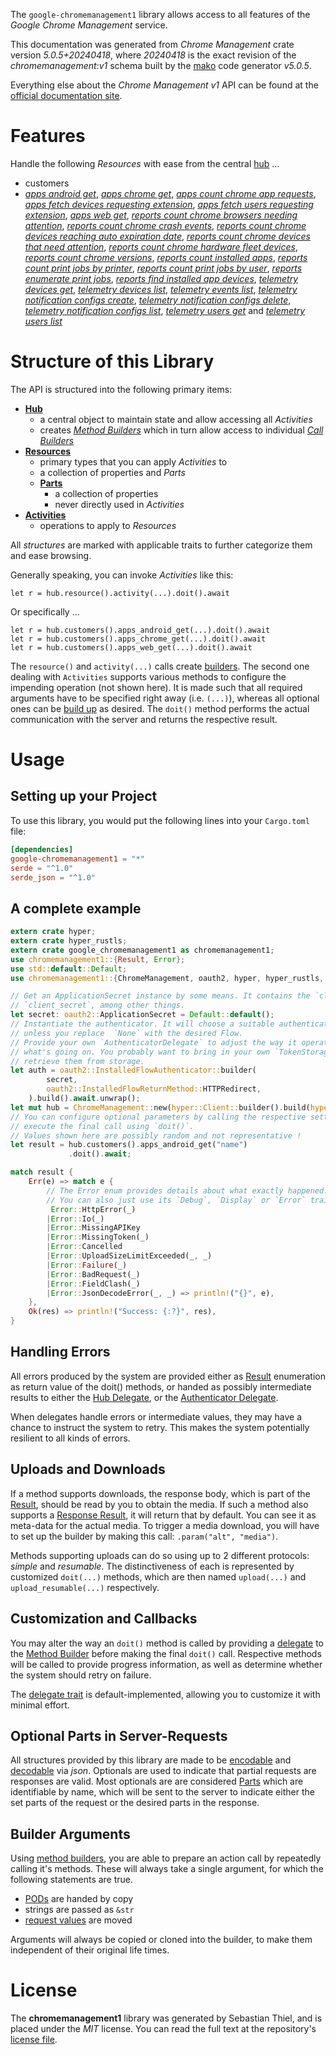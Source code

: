 <!---
DO NOT EDIT !
This file was generated automatically from 'src/generator/templates/api/README.md.mako'
DO NOT EDIT !
-->
The `google-chromemanagement1` library allows access to all features of the *Google Chrome Management* service.

This documentation was generated from *Chrome Management* crate version *5.0.5+20240418*, where *20240418* is the exact revision of the *chromemanagement:v1* schema built by the [mako](http://www.makotemplates.org/) code generator *v5.0.5*.

Everything else about the *Chrome Management* *v1* API can be found at the
[official documentation site](http://developers.google.com/chrome/management/).
# Features

Handle the following *Resources* with ease from the central [hub](https://docs.rs/google-chromemanagement1/5.0.5+20240418/google_chromemanagement1/ChromeManagement) ... 

* customers
 * [*apps android get*](https://docs.rs/google-chromemanagement1/5.0.5+20240418/google_chromemanagement1/api::CustomerAppAndroidGetCall), [*apps chrome get*](https://docs.rs/google-chromemanagement1/5.0.5+20240418/google_chromemanagement1/api::CustomerAppChromeGetCall), [*apps count chrome app requests*](https://docs.rs/google-chromemanagement1/5.0.5+20240418/google_chromemanagement1/api::CustomerAppCountChromeAppRequestCall), [*apps fetch devices requesting extension*](https://docs.rs/google-chromemanagement1/5.0.5+20240418/google_chromemanagement1/api::CustomerAppFetchDevicesRequestingExtensionCall), [*apps fetch users requesting extension*](https://docs.rs/google-chromemanagement1/5.0.5+20240418/google_chromemanagement1/api::CustomerAppFetchUsersRequestingExtensionCall), [*apps web get*](https://docs.rs/google-chromemanagement1/5.0.5+20240418/google_chromemanagement1/api::CustomerAppWebGetCall), [*reports count chrome browsers needing attention*](https://docs.rs/google-chromemanagement1/5.0.5+20240418/google_chromemanagement1/api::CustomerReportCountChromeBrowsersNeedingAttentionCall), [*reports count chrome crash events*](https://docs.rs/google-chromemanagement1/5.0.5+20240418/google_chromemanagement1/api::CustomerReportCountChromeCrashEventCall), [*reports count chrome devices reaching auto expiration date*](https://docs.rs/google-chromemanagement1/5.0.5+20240418/google_chromemanagement1/api::CustomerReportCountChromeDevicesReachingAutoExpirationDateCall), [*reports count chrome devices that need attention*](https://docs.rs/google-chromemanagement1/5.0.5+20240418/google_chromemanagement1/api::CustomerReportCountChromeDevicesThatNeedAttentionCall), [*reports count chrome hardware fleet devices*](https://docs.rs/google-chromemanagement1/5.0.5+20240418/google_chromemanagement1/api::CustomerReportCountChromeHardwareFleetDeviceCall), [*reports count chrome versions*](https://docs.rs/google-chromemanagement1/5.0.5+20240418/google_chromemanagement1/api::CustomerReportCountChromeVersionCall), [*reports count installed apps*](https://docs.rs/google-chromemanagement1/5.0.5+20240418/google_chromemanagement1/api::CustomerReportCountInstalledAppCall), [*reports count print jobs by printer*](https://docs.rs/google-chromemanagement1/5.0.5+20240418/google_chromemanagement1/api::CustomerReportCountPrintJobsByPrinterCall), [*reports count print jobs by user*](https://docs.rs/google-chromemanagement1/5.0.5+20240418/google_chromemanagement1/api::CustomerReportCountPrintJobsByUserCall), [*reports enumerate print jobs*](https://docs.rs/google-chromemanagement1/5.0.5+20240418/google_chromemanagement1/api::CustomerReportEnumeratePrintJobCall), [*reports find installed app devices*](https://docs.rs/google-chromemanagement1/5.0.5+20240418/google_chromemanagement1/api::CustomerReportFindInstalledAppDeviceCall), [*telemetry devices get*](https://docs.rs/google-chromemanagement1/5.0.5+20240418/google_chromemanagement1/api::CustomerTelemetryDeviceGetCall), [*telemetry devices list*](https://docs.rs/google-chromemanagement1/5.0.5+20240418/google_chromemanagement1/api::CustomerTelemetryDeviceListCall), [*telemetry events list*](https://docs.rs/google-chromemanagement1/5.0.5+20240418/google_chromemanagement1/api::CustomerTelemetryEventListCall), [*telemetry notification configs create*](https://docs.rs/google-chromemanagement1/5.0.5+20240418/google_chromemanagement1/api::CustomerTelemetryNotificationConfigCreateCall), [*telemetry notification configs delete*](https://docs.rs/google-chromemanagement1/5.0.5+20240418/google_chromemanagement1/api::CustomerTelemetryNotificationConfigDeleteCall), [*telemetry notification configs list*](https://docs.rs/google-chromemanagement1/5.0.5+20240418/google_chromemanagement1/api::CustomerTelemetryNotificationConfigListCall), [*telemetry users get*](https://docs.rs/google-chromemanagement1/5.0.5+20240418/google_chromemanagement1/api::CustomerTelemetryUserGetCall) and [*telemetry users list*](https://docs.rs/google-chromemanagement1/5.0.5+20240418/google_chromemanagement1/api::CustomerTelemetryUserListCall)




# Structure of this Library

The API is structured into the following primary items:

* **[Hub](https://docs.rs/google-chromemanagement1/5.0.5+20240418/google_chromemanagement1/ChromeManagement)**
    * a central object to maintain state and allow accessing all *Activities*
    * creates [*Method Builders*](https://docs.rs/google-chromemanagement1/5.0.5+20240418/google_chromemanagement1/client::MethodsBuilder) which in turn
      allow access to individual [*Call Builders*](https://docs.rs/google-chromemanagement1/5.0.5+20240418/google_chromemanagement1/client::CallBuilder)
* **[Resources](https://docs.rs/google-chromemanagement1/5.0.5+20240418/google_chromemanagement1/client::Resource)**
    * primary types that you can apply *Activities* to
    * a collection of properties and *Parts*
    * **[Parts](https://docs.rs/google-chromemanagement1/5.0.5+20240418/google_chromemanagement1/client::Part)**
        * a collection of properties
        * never directly used in *Activities*
* **[Activities](https://docs.rs/google-chromemanagement1/5.0.5+20240418/google_chromemanagement1/client::CallBuilder)**
    * operations to apply to *Resources*

All *structures* are marked with applicable traits to further categorize them and ease browsing.

Generally speaking, you can invoke *Activities* like this:

```Rust,ignore
let r = hub.resource().activity(...).doit().await
```

Or specifically ...

```ignore
let r = hub.customers().apps_android_get(...).doit().await
let r = hub.customers().apps_chrome_get(...).doit().await
let r = hub.customers().apps_web_get(...).doit().await
```

The `resource()` and `activity(...)` calls create [builders][builder-pattern]. The second one dealing with `Activities` 
supports various methods to configure the impending operation (not shown here). It is made such that all required arguments have to be 
specified right away (i.e. `(...)`), whereas all optional ones can be [build up][builder-pattern] as desired.
The `doit()` method performs the actual communication with the server and returns the respective result.

# Usage

## Setting up your Project

To use this library, you would put the following lines into your `Cargo.toml` file:

```toml
[dependencies]
google-chromemanagement1 = "*"
serde = "^1.0"
serde_json = "^1.0"
```

## A complete example

```Rust
extern crate hyper;
extern crate hyper_rustls;
extern crate google_chromemanagement1 as chromemanagement1;
use chromemanagement1::{Result, Error};
use std::default::Default;
use chromemanagement1::{ChromeManagement, oauth2, hyper, hyper_rustls, chrono, FieldMask};

// Get an ApplicationSecret instance by some means. It contains the `client_id` and 
// `client_secret`, among other things.
let secret: oauth2::ApplicationSecret = Default::default();
// Instantiate the authenticator. It will choose a suitable authentication flow for you, 
// unless you replace  `None` with the desired Flow.
// Provide your own `AuthenticatorDelegate` to adjust the way it operates and get feedback about 
// what's going on. You probably want to bring in your own `TokenStorage` to persist tokens and
// retrieve them from storage.
let auth = oauth2::InstalledFlowAuthenticator::builder(
        secret,
        oauth2::InstalledFlowReturnMethod::HTTPRedirect,
    ).build().await.unwrap();
let mut hub = ChromeManagement::new(hyper::Client::builder().build(hyper_rustls::HttpsConnectorBuilder::new().with_native_roots().unwrap().https_or_http().enable_http1().build()), auth);
// You can configure optional parameters by calling the respective setters at will, and
// execute the final call using `doit()`.
// Values shown here are possibly random and not representative !
let result = hub.customers().apps_android_get("name")
             .doit().await;

match result {
    Err(e) => match e {
        // The Error enum provides details about what exactly happened.
        // You can also just use its `Debug`, `Display` or `Error` traits
         Error::HttpError(_)
        |Error::Io(_)
        |Error::MissingAPIKey
        |Error::MissingToken(_)
        |Error::Cancelled
        |Error::UploadSizeLimitExceeded(_, _)
        |Error::Failure(_)
        |Error::BadRequest(_)
        |Error::FieldClash(_)
        |Error::JsonDecodeError(_, _) => println!("{}", e),
    },
    Ok(res) => println!("Success: {:?}", res),
}

```
## Handling Errors

All errors produced by the system are provided either as [Result](https://docs.rs/google-chromemanagement1/5.0.5+20240418/google_chromemanagement1/client::Result) enumeration as return value of
the doit() methods, or handed as possibly intermediate results to either the 
[Hub Delegate](https://docs.rs/google-chromemanagement1/5.0.5+20240418/google_chromemanagement1/client::Delegate), or the [Authenticator Delegate](https://docs.rs/yup-oauth2/*/yup_oauth2/trait.AuthenticatorDelegate.html).

When delegates handle errors or intermediate values, they may have a chance to instruct the system to retry. This 
makes the system potentially resilient to all kinds of errors.

## Uploads and Downloads
If a method supports downloads, the response body, which is part of the [Result](https://docs.rs/google-chromemanagement1/5.0.5+20240418/google_chromemanagement1/client::Result), should be
read by you to obtain the media.
If such a method also supports a [Response Result](https://docs.rs/google-chromemanagement1/5.0.5+20240418/google_chromemanagement1/client::ResponseResult), it will return that by default.
You can see it as meta-data for the actual media. To trigger a media download, you will have to set up the builder by making
this call: `.param("alt", "media")`.

Methods supporting uploads can do so using up to 2 different protocols: 
*simple* and *resumable*. The distinctiveness of each is represented by customized 
`doit(...)` methods, which are then named `upload(...)` and `upload_resumable(...)` respectively.

## Customization and Callbacks

You may alter the way an `doit()` method is called by providing a [delegate](https://docs.rs/google-chromemanagement1/5.0.5+20240418/google_chromemanagement1/client::Delegate) to the 
[Method Builder](https://docs.rs/google-chromemanagement1/5.0.5+20240418/google_chromemanagement1/client::CallBuilder) before making the final `doit()` call. 
Respective methods will be called to provide progress information, as well as determine whether the system should 
retry on failure.

The [delegate trait](https://docs.rs/google-chromemanagement1/5.0.5+20240418/google_chromemanagement1/client::Delegate) is default-implemented, allowing you to customize it with minimal effort.

## Optional Parts in Server-Requests

All structures provided by this library are made to be [encodable](https://docs.rs/google-chromemanagement1/5.0.5+20240418/google_chromemanagement1/client::RequestValue) and 
[decodable](https://docs.rs/google-chromemanagement1/5.0.5+20240418/google_chromemanagement1/client::ResponseResult) via *json*. Optionals are used to indicate that partial requests are responses 
are valid.
Most optionals are are considered [Parts](https://docs.rs/google-chromemanagement1/5.0.5+20240418/google_chromemanagement1/client::Part) which are identifiable by name, which will be sent to 
the server to indicate either the set parts of the request or the desired parts in the response.

## Builder Arguments

Using [method builders](https://docs.rs/google-chromemanagement1/5.0.5+20240418/google_chromemanagement1/client::CallBuilder), you are able to prepare an action call by repeatedly calling it's methods.
These will always take a single argument, for which the following statements are true.

* [PODs][wiki-pod] are handed by copy
* strings are passed as `&str`
* [request values](https://docs.rs/google-chromemanagement1/5.0.5+20240418/google_chromemanagement1/client::RequestValue) are moved

Arguments will always be copied or cloned into the builder, to make them independent of their original life times.

[wiki-pod]: http://en.wikipedia.org/wiki/Plain_old_data_structure
[builder-pattern]: http://en.wikipedia.org/wiki/Builder_pattern
[google-go-api]: https://github.com/google/google-api-go-client

# License
The **chromemanagement1** library was generated by Sebastian Thiel, and is placed 
under the *MIT* license.
You can read the full text at the repository's [license file][repo-license].

[repo-license]: https://github.com/Byron/google-apis-rsblob/main/LICENSE.md

